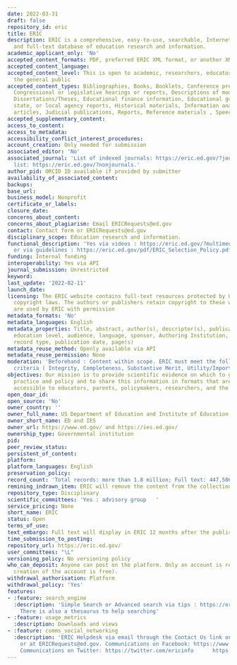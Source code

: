 ```yaml
---
date: 2022-03-31
draft: false
repository_id: eric
title: ERIC
description: ERIC is a comprehensive, easy-to-use, searchable, Internet-based bibliographic
  and full-text database of education research and information.
academic_applicant_only: 'No'
accepted_content_formats: PDF, preferred ERIC XML format, or another XML format
accepted_content_language:
accepted_content_level: This is open to academic, researchers, educators, policymakers,
  the general public
accepted_content_types: Bibliographies, Books, Booklets, Conference presentations,
  Congressional or legislative hearings or reports, Descriptions of model programs,
  Dissertations/Theses, Educational finance information, Educational guides, Federal,
  state, or local agency reports, Historical materials, Information analyses, Journal
  articles, Judicial publications, Reports, Reference materials , Speeches, Preprints
accepted_supplementary_content:
access_to_content:
access_to_metadata:
accessibility_conflict_interest_procedures:
account_creation: Only needed for submission
associated_editor: 'No'
associated_journal: 'List of indexed journals: https://eric.ed.gov/?journals; non-journal
  list: https://eric.ed.gov/?nonjournals.'
author_pid: ORCID ID available if provided by submitter
availability_of_associated_content:
backups:
base_url:
business_model: Nonprofit
certificate_or_labels:
closure_date:
concerns_about_content:
concerns_about_plagiarism: Email ERICRequests@ed.gov
contact: Contact form or ERICRequests@ed.gov
disciplinary_scope: Education research and information.
functional_description: 'Yes via videos : https://eric.ed.gov/?multimedia-searching
  or via guidelines : https://eric.ed.gov/pdf/ERIC_Selection_Policy.pdf'
funding: Internal funding
interoperability: Yes via API
journal_submission: Unrestricted
keyword:
last_update: '2022-02-11'
launch_date:
licensing: The ERIC website contains full-text resources protected by U.S. and foreign
  copyright laws. The authors or publishers retain copyright to these works, which
  are used by ERIC with permission
metadata_formats: 'No'
metadata_languages: English
metadata_properties: Title, abstract, author(s), descriptor(s), publication type,
  education level, audience, language, sponsor, Authoring Institution, ERIC number,
  record type, publication date, page(s)
metadata_reuse_method: Openly available via API
metadata_reuse_permission: None
moderation: 'Beforehand : Content within scope. ERIC must meet the following quality
  criteria ( Integrity, Completeness, Substantive Merit, Utility/Importance)'
objectives: Our mission is to provide scientific evidence on which to ground education
  practice and policy and to share this information in formats that are useful and
  accessible to educators, parents, policymakers, researchers, and the public.
open_doar_id:
open_source: 'No'
owner_country: ''
owner_full_name: US Department of Education and Institute of Education Sciences
owner_short_name: ED and IES
owner_url: https://www.ed.gov/ and https://ies.ed.gov/
ownership_type: Governmental institution
pid:
peer_review_status:
persistent_of_content:
platform:
platform_languages: English
preservation_policy:
record_count: 'Total records: more than 1.8 million; Full text: 447,506 as of 6/29/21'
remining_indrawn_item: ERIC will remove the content from the collection
repository_type: Disciplinary
scientific_committees: 'Yes : advisory group   '
service_pricing: None
short_name: ERIC
status: Open
terms_of_use:
text_embargo: Full text will display in ERIC 12 months after the publication date
time_submission_to_posting:
repository_url: https://eric.ed.gov/
user_committees: "\L"
versioning_policy: No versioning policy
who_can_deposit: Anyone can post on the platform. Only an account is required ( The
  creation of the account is free).
withdrawal_authorisation: Platform
withdrawal_policy: 'Yes'
features:
- :feature: search_engine
  :description: 'Simple Search or Advanced search via tips : https://eric.ed.gov/?advanced.
    There is also a thesaurus to help searching'
- :feature: usage_metrics
  :description: Downloads and views
- :feature: comms_social_networking
  :description: 'ERIC Helpdesk via email through the Contact Us link on the ERIC website
    or at ERICRequests@ed.gov. Communications on Facebook: https://www.facebook.com/SearchEduResources
    Communications on Twitter: https://twitter.com/ericinfo      https://twitter.com/ERICinfo'
---
```



